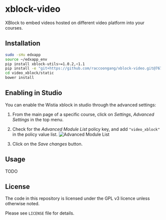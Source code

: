 # xblock-video
XBlock to embed videos hosted on different video platform into your courses.

## Installation

```bash
sudo -sHu edxapp
source ~/edxapp_env
pip install xblock-utils>=1.0.2,<1.1
pip install -e "git+https://github.com/raccoongang/xblock-video.git@767821d63aba3b4f9e2630120e3d480857b8cea3#egg=xblock-video==0.1"
cd video_xblock/static
bower install
```

## Enabling in Studio
You can enable the Wistia xblock in studio through the advanced
settings:

1. From the main page of a specific course, click on *Settings*,
   *Advanced Settings* in the top menu.
1. Check for the *Advanced Module List* policy key, and add
   `"video_xblock"` in the policy value list.
   ![Advanced Module List](https://placehold.it/350x150?text=Here+be+Screenshot)

1. Click on the *Save changes* button.

## Usage

TODO

## License

The code in this repository is licensed under the GPL v3 licence unless otherwise noted.

Please see `LICENSE` file for details.
